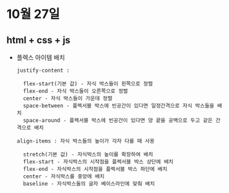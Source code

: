 # 10월 27일

## html + css + js

- 플렉스 아이템 배치

      justify-content : 

        flex-start(기본 값) - 자식 박스들이 왼쪽으로 정렬
        flex-end - 자식 박스들이 오른쪽으로 정렬
        center - 자식 박스들이 가운데 정렬
        space-between - 플렉서블 박스에 빈공간이 있다면 일정간격으로 자식 박스들을 배치
        space-around - 플렉서블 박스에 빈공간이 있다면 양 끝을 공백으로 두고 같은 간격으로 배치

      align-items : 자식 박스들의 높이가 각자 다를 때 사용

        stretch(기본 값) - 자식박스의 높이를 확장하여 배치
        flex-start - 자식박스의 시작점을 플렉서블 박스 상단에 배치
        flex-end - 자식박스의 시작점을 플렉서블 박스 하단에 배치
        center - 자식박스를 중앙에 배치
        baseline - 자식박스들의 글자 베이스라인에 맞춰 배치

                      
